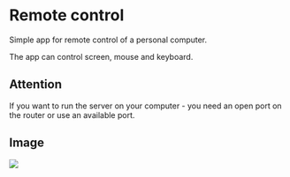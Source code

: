 # Remote control

Simple app for remote control of a personal computer.

The app can control screen, mouse and keyboard.

## Attention
If you want to run the server on your computer - you need an open port on the router or use an available port.


## Image
<img src="https://i.imgur.com/jtkz8gP.png" align="left"/>
